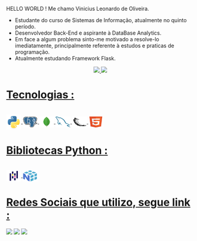 HELLO WORLD ! Me chamo Vinicius Leonardo de Oliveira.
- Estudante do curso de Sistemas de Informação, atualmente no quinto período.
- Desenvolvedor Back-End e aspirante à DataBase Analytics.
- Em face a algum problema sinto-me motivado a resolve-lo imediatamente, principalmente referente à estudos e praticas de programação.
- Atualmente estudando Framework Flask.

<div align="center">
  <a href="https://github.com/Leogrimes25">
  <img height="180em" src="https://github-readme-stats.vercel.app/api?username=Leogrimes25&show_icons=true&theme=dracula&include_all_commits=true&count_private=true"/>
  <img height="180em" src="https://github-readme-stats.vercel.app/api/top-langs/?username=Leogrimes25&layout=compact&langs_count=7&theme=dracula"/>  
</div>

# Tecnologias :
<div style="display: inline_block"><br>
<img align="center" alt="vinicius-VSCODE" height="40" width="40" src="https://raw.githubusercontent.com/devicons/devicon/master/icons/python/python-original.svg">

<img align="center" alt="vinicius-VSCODE" height="30" width="40" src="https://raw.githubusercontent.com/devicons/devicon/master/icons/postgresql/postgresql-original.svg">

<img align= "center" alt="vinicius-VSCODE" height="30" width="40" src="https://raw.githubusercontent.com/devicons/devicon/master/icons/mongodb/mongodb-original.svg">

<img align= "center" alt="vinicius-VSCODE" height="30" width="40" src="https://raw.githubusercontent.com/devicons/devicon/master/icons/mysql/mysql-original.svg">

<img align= "center" alt="vinicius-VSCODE" height="30" width="40" src="https://raw.githubusercontent.com/devicons/devicon/1119b9f84c0290e0f0b38982099a2bd027a48bf1/icons/flask/flask-original.svg">

<img align= "center" alt="vinicius-VSCODE" height="30" width="40" src="https://raw.githubusercontent.com/devicons/devicon/1119b9f84c0290e0f0b38982099a2bd027a48bf1/icons/html5/html5-original.svg">
<div/>

# Bibliotecas Python :

<div style='display: inline_block'><br>
<img align="center" alt="vinicius-VSCODE" height="30" width="40" src="https://raw.githubusercontent.com/devicons/devicon/1119b9f84c0290e0f0b38982099a2bd027a48bf1/icons/pandas/pandas-original.svg">
<img align="center" alt="vinicius-VSCODE" height="30" width="40" src="https://raw.githubusercontent.com/devicons/devicon/1119b9f84c0290e0f0b38982099a2bd027a48bf1/icons/numpy/numpy-original.svg">



# Redes Sociais que utilizo, segue link :

<a href="https://www.instagram.com/viniciusleooliveira/" target="_blank"><img src="https://img.shields.io/badge/-Instagram-%23E4405F?style=for-the-badge&logo=instagram&logoColor=white" target="_blank"></a>
<a href = "mailto:vleonardo203@gmail.com@gmail.com"><img src="https://img.shields.io/badge/-Gmail-%23333?style=for-the-badge&logo=gmail&logoColor=white" target="_blank"></a>
<a href= "https://www.linkedin.com/in/vinicius-leonardo-736359280/"> <img src="https://camo.githubusercontent.com/c00f87aeebbec37f3ee0857cc4c20b21fefde8a96caf4744383ebfe44a47fe3f/68747470733a2f2f696d672e736869656c64732e696f2f62616467652f2d4c696e6b6564496e2d2532333030373742353f7374796c653d666f722d7468652d6261646765266c6f676f3d6c696e6b6564696e266c6f676f436f6c6f723d7768697465" target="_blank"></a>
</div>
